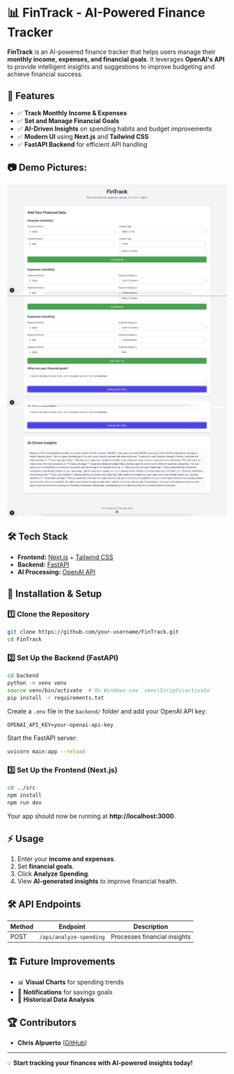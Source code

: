 # 📊 FinTrack - AI-Powered Finance Tracker

**FinTrack** is an AI-powered finance tracker that helps users manage their **monthly income, expenses, and financial goals**. It leverages **OpenAI's API** to provide intelligent insights and suggestions to improve budgeting and achieve financial success.

## 🚀 Features
- ✅ **Track Monthly Income & Expenses**
- ✅ **Set and Manage Financial Goals**
- ✅ **AI-Driven Insights** on spending habits and budget improvements
- ✅ **Modern UI** using **Next.js** and **Tailwind CSS**
- ✅ **FastAPI Backend** for efficient API handling

## 📷 Demo Pictures:
![FinTrack UI](public/fintrack1.png)
![FinTrack UI](public/fintrack2.png)
![FinTrack UI](public/fintrack3.png)


## 🛠️ Tech Stack
- **Frontend:** [Next.js](https://nextjs.org/) + [Tailwind CSS](https://tailwindcss.com/)
- **Backend:** [FastAPI](https://fastapi.tiangolo.com/)
- **AI Processing:** [OpenAI API](https://openai.com/api/)


## 🔧 Installation & Setup
### **1️⃣ Clone the Repository**
```bash
git clone https://github.com/your-username/FinTrack.git
cd FinTrack
```

### **2️⃣ Set Up the Backend (FastAPI)**
```bash
cd backend
python -m venv venv
source venv/bin/activate  # On Windows use `venv\Scripts\activate`
pip install -r requirements.txt
```

Create a `.env` file in the `backend/` folder and add your OpenAI API key:
```
OPENAI_API_KEY=your-openai-api-key
```

Start the FastAPI server:
```bash
uvicorn main:app --reload
```

### **3️⃣ Set Up the Frontend (Next.js)**
```bash
cd ../src
npm install
npm run dev
```

Your app should now be running at **http://localhost:3000**.

## ⚡ Usage
1. Enter your **income and expenses**.
2. Set **financial goals**.
3. Click **Analyze Spending**.
4. View **AI-generated insights** to improve financial health.

## 🛠 API Endpoints
| Method | Endpoint                | Description                     |
|--------|-------------------------|---------------------------------|
| POST   | `/api/analyze-spending` | Processes financial insights    |

## 🏗️ Future Improvements
- 📊 **Visual Charts** for spending trends
- 🔔 **Notifications** for savings goals
- 🔄 **Historical Data Analysis**

## 🏆 Contributors
- **Chris Alpuerto** ([GitHub](https://github.com/chrisalpuerto))

---
💡 **Start tracking your finances with AI-powered insights today!**

